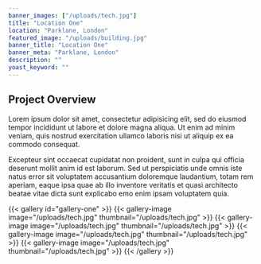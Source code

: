 ```yaml
---
banner_images: ["/uploads/tech.jpg"]
title: "Location One"
location: "Parklane, London"
featured_image: "/uploads/building.jpg"
banner_title: "Location One"
banner_meta: "Parklane, London"
description: ""
yoast_keyword: ""
---
```


## Project Overview

Lorem ipsum dolor sit amet, consectetur adipisicing elit, sed do eiusmod tempor incididunt ut labore et dolore magna aliqua. Ut enim ad minim veniam, quis nostrud exercitation ullamco laboris nisi ut aliquip ex ea commodo consequat. 

Excepteur sint occaecat cupidatat non proident, sunt in culpa qui officia deserunt mollit anim id est laborum. Sed ut perspiciatis unde omnis iste natus error sit voluptatem accusantium doloremque laudantium, totam rem aperiam, eaque ipsa quae ab illo inventore veritatis et quasi architecto beatae vitae dicta sunt explicabo emo enim ipsam voluptatem quia.

{{< gallery id="gallery-one" >}}
    {{< gallery-image image="/uploads/tech.jpg" thumbnail="/uploads/tech.jpg" >}}
    {{< gallery-image image="/uploads/tech.jpg" thumbnail="/uploads/tech.jpg" >}}
    {{< gallery-image image="/uploads/tech.jpg" thumbnail="/uploads/tech.jpg" >}}
    {{< gallery-image image="/uploads/tech.jpg" thumbnail="/uploads/tech.jpg" >}}
{{< /gallery >}}